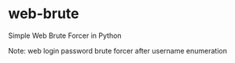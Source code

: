 # web-brute
Simple Web Brute Forcer in Python

Note: web login password brute forcer after username enumeration
